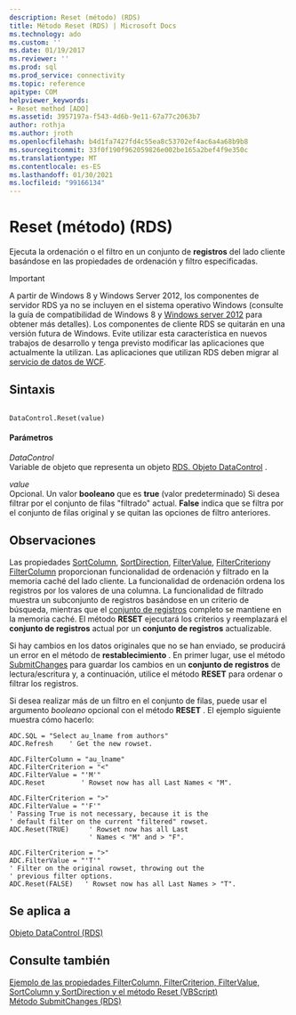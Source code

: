```yaml
---
description: Reset (método) (RDS)
title: Método Reset (RDS) | Microsoft Docs
ms.technology: ado
ms.custom: ''
ms.date: 01/19/2017
ms.reviewer: ''
ms.prod: sql
ms.prod_service: connectivity
ms.topic: reference
apitype: COM
helpviewer_keywords:
- Reset method [ADO]
ms.assetid: 3957197a-f543-4d6b-9e11-67a77c2063b7
author: rothja
ms.author: jroth
ms.openlocfilehash: b4d1fa7427fd4c55ea8c53702ef4ac6a4a68b9b8
ms.sourcegitcommit: 33f0f190f962059826e002be165a2bef4f9e350c
ms.translationtype: MT
ms.contentlocale: es-ES
ms.lasthandoff: 01/30/2021
ms.locfileid: "99166134"
---
```

# <a name="reset-method-rds"></a>Reset (método) (RDS)
Ejecuta la ordenación o el filtro en un conjunto de **registros** del lado cliente basándose en las propiedades de ordenación y filtro especificadas.  
  
> [!IMPORTANT]
>  A partir de Windows 8 y Windows Server 2012, los componentes de servidor RDS ya no se incluyen en el sistema operativo Windows (consulte la guía de compatibilidad de Windows 8 y [Windows server 2012](https://www.microsoft.com/download/details.aspx?id=27416) para obtener más detalles). Los componentes de cliente RDS se quitarán en una versión futura de Windows. Evite utilizar esta característica en nuevos trabajos de desarrollo y tenga previsto modificar las aplicaciones que actualmente la utilizan. Las aplicaciones que utilizan RDS deben migrar al [servicio de datos de WCF](/dotnet/framework/wcf/).  
  
## <a name="syntax"></a>Sintaxis  
  
```  
  
DataControl.Reset(value)  
```  
  
#### <a name="parameters"></a>Parámetros  
 *DataControl*  
 Variable de objeto que representa un objeto [RDS. Objeto DataControl](./datacontrol-object-rds.md) .  
  
 *value*  
 Opcional. Un valor **booleano** que es **true** (valor predeterminado) Si desea filtrar por el conjunto de filas "filtrado" actual. **False** indica que se filtra por el conjunto de filas original y se quitan las opciones de filtro anteriores.  
  
## <a name="remarks"></a>Observaciones  
 Las propiedades [SortColumn](./sortcolumn-property-rds.md), [SortDirection](./sortdirection-property-rds.md), [FilterValue](./filtervalue-property-rds.md), [FilterCriterion](./filtercriterion-property-rds.md)y [FilterColumn](./filtercolumn-property-rds.md) proporcionan funcionalidad de ordenación y filtrado en la memoria caché del lado cliente. La funcionalidad de ordenación ordena los registros por los valores de una columna. La funcionalidad de filtrado muestra un subconjunto de registros basándose en un criterio de búsqueda, mientras que el [conjunto de registros](../ado-api/recordset-object-ado.md) completo se mantiene en la memoria caché. El método **RESET** ejecutará los criterios y reemplazará el **conjunto de registros** actual por un **conjunto de registros** actualizable.  
  
 Si hay cambios en los datos originales que no se han enviado, se producirá un error en el método de **restablecimiento** . En primer lugar, use el método [SubmitChanges](./submitchanges-method-rds.md) para guardar los cambios en un **conjunto de registros** de lectura/escritura y, a continuación, utilice el método **RESET** para ordenar o filtrar los registros.  
  
 Si desea realizar más de un filtro en el conjunto de filas, puede usar el argumento *booleano* opcional con el método **RESET** . El ejemplo siguiente muestra cómo hacerlo:  
  
```  
ADC.SQL = "Select au_lname from authors"  
ADC.Refresh    ' Get the new rowset.  
  
ADC.FilterColumn = "au_lname"  
ADC.FilterCriterion = "<"  
ADC.FilterValue = "'M'"  
ADC.Reset         ' Rowset now has all Last Names < "M".  
  
ADC.FilterCriterion = ">"  
ADC.FilterValue = "'F'"  
' Passing True is not necessary, because it is the   
' default filter on the current "filtered" rowset.  
ADC.Reset(TRUE)     ' Rowset now has all Last   
                    ' Names < "M" and > "F".  
  
ADC.FilterCriterion = ">"  
ADC.FilterValue = "'T'"  
' Filter on the original rowset, throwing out the  
' previous filter options.  
ADC.Reset(FALSE)   ' Rowset now has all Last Names > "T".  
```  
  
## <a name="applies-to"></a>Se aplica a  
 [Objeto DataControl (RDS)](./datacontrol-object-rds.md)  
  
## <a name="see-also"></a>Consulte también  
 [Ejemplo de las propiedades FilterColumn, FilterCriterion, FilterValue, SortColumn y SortDirection y el método Reset (VBScript)](./filter-column-criterion-value-sortcolumn-sortdirection-example-vbscript.md)   
 [Método SubmitChanges (RDS)](./submitchanges-method-rds.md)